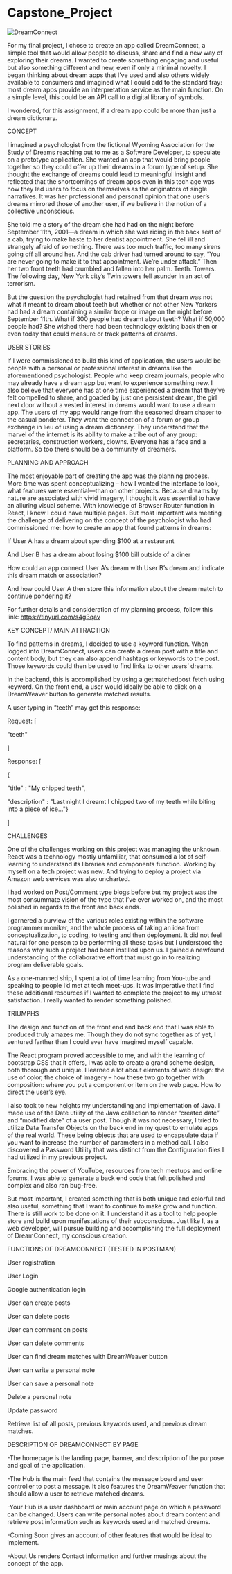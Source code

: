 # Capstone_Project

![DreamConnect](https://user-images.githubusercontent.com/54553156/69097277-3acf8380-0a24-11ea-8971-3e3d20a331ca.png)











For my final project, I chose to create an app called DreamConnect, a simple tool that would allow people to discuss, share and find a new way of exploring their dreams.  I wanted to create something engaging and useful but also something different and new, even if only a minimal novelty.  I began thinking about dream apps that I’ve used and also others widely available to consumers and imagined what I could add to the standard fray: most dream apps provide an interpretation service as the main function.  On a simple level, this could be an API call to a digital library of symbols.  

I wondered, for this assignment, if a dream app could be more than just a dream dictionary.

CONCEPT

I imagined a psychologist from the fictional Wyoming Association for the Study of Dreams reaching out to me as a Software Developer, to speculate on a prototype application.  She wanted an app that would bring people together so they could offer up their dreams in a forum type of setup.  She thought the exchange of dreams could lead to meaningful insight and reflected that the shortcomings of dream apps even in this tech age was how they led users to focus on themselves as the originators of single narratives.  It was her professional and personal opinion that one user’s dreams mirrored those of another user, if we believe in the notion of a collective unconscious.  

She told me a story of the dream she had had on the night before September 11th, 2001—a dream in which she was riding in the back seat of a cab, trying to make haste to her dentist appointment.  She fell ill and strangely afraid of something.  There was too much traffic, too many sirens going off all around her.  And the cab driver had turned around to say, “You are never going to make it to that appointment.  We’re under attack.”  Then her two front teeth had crumbled and fallen into her palm.  Teeth.  Towers.  The following day, New York city’s Twin towers fell asunder in an act of terrorism.  

But the question the psychologist had retained from that dream was not what it meant to dream about teeth but whether or not other New Yorkers had had a dream containing a similar trope or image on the night before September 11th.  What if 300 people had dreamt about teeth?  What if 50,000 people had?  She wished there had been technology existing back then or even today that could measure or track patterns of dreams.

USER STORIES

If I were commissioned to build this kind of application, the users would be people with a personal or professional interest in dreams like the aforementioned psychologist.  People who keep dream journals, people who may already have a dream app but want to experience something new.  I also believe that everyone has at one time experienced a dream that they’ve felt compelled to share, and goaded by just one persistent dream, the girl next door without a vested interest in dreams would want to use a dream app.  The users of my app would range from the seasoned dream chaser to the casual ponderer.  They want the connection of a forum or group exchange in lieu of using a dream dictionary.  They understand that the marvel of the internet is its ability to make a tribe out of any group: secretaries, construction workers, clowns.  Everyone has a face and a platform.  So too there should be a community of dreamers.

PLANNING AND APPROACH

The most enjoyable part of creating the app was the planning process.  More time was spent conceptualizing – how I wanted the interface to look, what features were essential—than on other projects.  Because dreams by nature are associated with vivid imagery, I thought it was essential to have an alluring visual scheme.  With knowledge of Browser Router function in React, I knew I could have multiple pages.  But most important was meeting the challenge of delivering on the concept of the psychologist who had commissioned me: how to create an app that found patterns in dreams:


If User A has a dream about spending $100 at a restaurant

And User B has a dream about losing $100 bill outside of a diner

How could an app connect User A’s dream with User B’s dream and indicate this dream match or association?

And how could User A then store this information about the dream match to continue pondering it?



For further details and consideration of my planning process, follow this link: https://tinyurl.com/s4g3qav



KEY CONCEPT/ MAIN ATTRACTION

To find patterns in dreams, I decided to use a keyword function. When logged into DreamConnect, users can create a dream post with a title and content body, but they can also append hashtags or keywords to the post.  Those keywords could then be used to find links to other users’ dreams.

In the backend, this is accomplished by using a getmatchedpost fetch using keyword.  On the front end, a user would ideally be able to click on a DreamWeaver button to generate matched results.

A user typing in “teeth” may get this response:

Request: 
[

"teeth"

]

Response:
[

 {
 
"title" : "My chipped teeth",

"description" : "Last night I dreamt I chipped two of my teeth while biting into a piece of ice…"}

]




CHALLENGES

One of the challenges working on this project was managing the unknown.  React was a technology mostly unfamiliar, that consumed a lot of self-learning to understand its libraries and components function.  Working by myself on a tech project was new.  And trying to deploy a project via Amazon web services was also uncharted.  

I had worked on Post/Comment type blogs before but my project was the most consummate vision of the type that I’ve ever worked on, and the most polished in regards to the front and back ends.

I garnered a purview of the various roles existing within the software programmer moniker, and the whole process of taking an idea from conceptualization, to coding, to testing and then deployment. It did not feel natural for one person to be performing all these tasks but I understood the reasons why such a project had been instilled upon us.  I gained a newfound understanding of the collaborative effort that must go in to realizing program deliverable goals.

As a one-manned ship, I spent a lot of time learning from You-tube and speaking to people I’d met at tech meet-ups.  It was imperative that I find these additional resources if I wanted to complete the project to my utmost satisfaction.  I really wanted to render something polished.



TRIUMPHS

The design and function of the front end and back end that I was able to produced truly amazes me.  Though they do not sync together as of yet, I ventured farther than I could ever have imagined myself capable.  

The React program proved accessible to me, and with the learning of bootstrap CSS that it offers, I was able to create a grand scheme design, both thorough and unique.  I learned a lot about elements of web design: the use of color, the choice of imagery – how these two go together with composition: where you put a component or item on the web page.  How to direct the user’s eye.

I also took to new heights my understanding and implementation of Java.  I made use of the Date utility of the Java collection  to render “created date” and “modified date” of a user post.  Though it was not necessary, I tried to utilize Data Transfer Objects on the back end in my quest to emulate apps of the real world.  These being objects that are used to encapsulate data if you want to increase the number of parameters in a method call.  I also discovered a Password Utility that was distinct from the Configuration files I had utilized in my previous project.  

Embracing the power of YouTube, resources from tech meetups and online forums, I was able to generate a back end code that felt polished and complex and also ran bug-free.

But most important, I created something that is both unique and colorful and also useful, something that I want to continue to make grow and function.  There is still work to be done on it.  I understand it as a tool to help people store and build upon manifestations of their subconscious.  Just like I, as a web developer, will pursue building and accomplishing the full deployment of DreamConnect, my conscious creation.



 
FUNCTIONS OF DREAMCONNECT
(TESTED IN POSTMAN)


User registration

User Login

Google authentication login

User can create posts

User can delete posts

User can comment on posts

User can delete comments

User can find dream matches with DreamWeaver button

User can write a personal note

User can save a personal note

Delete a personal note

Update password

Retrieve list of all posts, previous keywords used, and previous dream matches.






DESCRIPTION OF DREAMCONNECT BY PAGE

-The homepage is the landing page, banner, and description of the purpose and goal of the application.

-The Hub is the main feed that contains the message board and user controller to post a message.  It also features the DreamWeaver function that should allow a user to retrieve matched dreams.

-Your Hub is a user dashboard or main account page on which a password can be changed.  Users can write personal notes about dream content and retrieve post information such as keywords used and matched dreams.

-Coming Soon gives an account of other features that would be ideal to implement.  

-About Us renders Contact information and further musings about the concept of the app.




